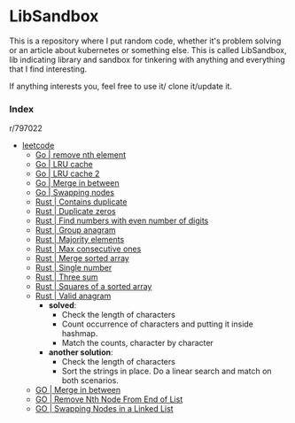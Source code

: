 # LibSandbox

This is a repository where I put random code, whether it's problem solving or an article about kubernetes or something else. This is called LibSandbox, lib indicating library and sandbox for tinkering with anything and everything that I find interesting.

If anything interests you, feel free to use it/ clone it/update it. 

### Index
r/797022

- [leetcode](rust/src/leetcode)
  - [Go | remove nth element](go/linked_list/19_remove_nth_element_from_the_last.go)
  - [Go | LRU cache](go/linked_list/146_LRU_cache.go)
  - [Go | LRU cache 2](go/linked_list/146_2_LRU_cache.go)
  - [Go | Merge in between](go/linked_list/1669_merge_in_between.go)
  - [Go | Swapping nodes](go/linked_list/1721_swaping_nodes.go)
  - [Rust | Contains duplicate](rust/src/leetcode/contains_duplicate.rs)
  - [Rust | Duplicate zeros](rust/src/leetcode/duplicate_zeros.rs)
  - [Rust | Find numbers with even number of digits](rust/src/leetcode/find_numbers_with_even_number_of_digits.rs)
  - [Rust | Group anagram](rust/src/leetcode/group_anagrams.rs)
  - [Rust | Majority elements](rust/src/leetcode/majority_element.rs)
  - [Rust | Max consecutive ones](rust/src/leetcode/max_consecutive_ones.rs)
  - [Rust | Merge sorted array](rust/src/leetcode/merge_sorted_array.rs)
  - [Rust | Single number](rust/src/leetcode/single_number.rs)
  - [Rust | Three sum](rust/src/leetcode/three_sum.rs)
  - [Rust | Squares of a sorted array](rust/src/leetcode/squares_of_a_sorted_array.rs)
  - [Rust | Valid anagram](rust/src/leetcode/valid_anagram.rs)
    - **solved**: 
      - Check the length of characters
      - Count occurrence of characters and putting it inside hashmap.
      - Match the counts, character by character
    - **another solution**:
      - Check the length of characters
      - Sort the strings in place. Do a linear search and match on both scenarios.
  - [GO | Merge in between](go/linked_list/leetcode_1669_merge_in_between.go) 
  - [GO | Remove Nth Node From End of List](go/linked_list/19_remove_nth_element_from_the_last.go) 
  - [GO | Swapping Nodes in a Linked List](go/linked_list/1721_swaping_nodes.go) 
